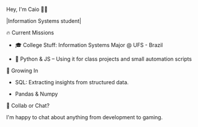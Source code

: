 Hey, I'm Caio 👨‍💻

|Information Systems student|

🔥 Current Missions

- 🎓 College Stuff: Information Systems Major @ UFS - Brazil

- 🐍 Python & JS – Using it for class projects and small automation scripts

🌱 Growing In

- SQL: Extracting insights from structured data.

- Pandas & Numpy

🤝 Collab or Chat?

I'm happy to chat about anything from development to gaming.
